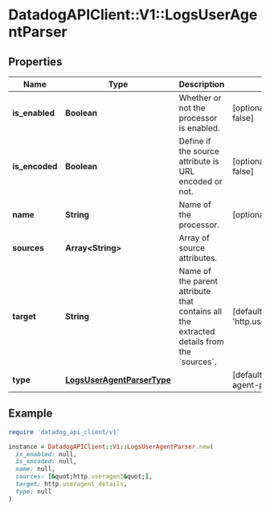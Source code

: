 # DatadogAPIClient::V1::LogsUserAgentParser

## Properties

| Name           | Type                                                      | Description                                                                                        | Notes                                         |
| -------------- | --------------------------------------------------------- | -------------------------------------------------------------------------------------------------- | --------------------------------------------- |
| **is_enabled** | **Boolean**                                               | Whether or not the processor is enabled.                                                           | [optional][default to false]                  |
| **is_encoded** | **Boolean**                                               | Define if the source attribute is URL encoded or not.                                              | [optional][default to false]                  |
| **name**       | **String**                                                | Name of the processor.                                                                             | [optional]                                    |
| **sources**    | **Array&lt;String&gt;**                                   | Array of source attributes.                                                                        |                                               |
| **target**     | **String**                                                | Name of the parent attribute that contains all the extracted details from the &#x60;sources&#x60;. | [default to &#39;http.useragent_details&#39;] |
| **type**       | [**LogsUserAgentParserType**](LogsUserAgentParserType.md) |                                                                                                    | [default to &#39;user-agent-parser&#39;]      |

## Example

```ruby
require 'datadog_api_client/v1'

instance = DatadogAPIClient::V1::LogsUserAgentParser.new(
  is_enabled: null,
  is_encoded: null,
  name: null,
  sources: [&quot;http.useragent&quot;],
  target: http.useragent_details,
  type: null
)
```

